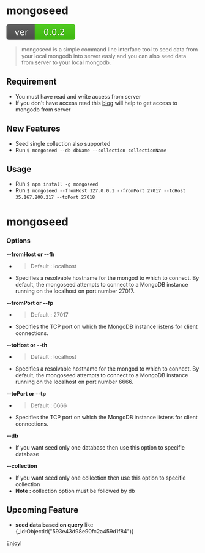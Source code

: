 # mongoseed

![](https://raw.githubusercontent.com/anbuksv/mongoseed/master/version.svg)

> mongoseed is a simple command line interface tool to seed data from your local mongodb into server easly and you can also seed data from server to your local mongodb.

## Requirement
- You must have read and write access from server
- If you don't have access read this [blog](https://www.digitalocean.com/community/tutorials/how-to-securely-configure-a-production-mongodb-server) will help to get access to mongodb from server

## New Features
- Seed single collection also supported
- Run `$ mongoseed --db dbName --collection collectionName`

## Usage

- Run `$ npm install -g mongoseed`
- Run `$ mongoseed --fromHost 127.0.0.1 --fromPort 27017 --toHost 35.167.200.217 --toPort 27018`

# mongoseed

### Options
 **--fromHost or --fh**
  - >Default : localhost
  - Specifies a resolvable hostname for the mongod to which to connect. By default, the mongoseed attempts to connect to a MongoDB instance running on the localhost on port number 27017.

**--fromPort or --fp**
  - >Default : 27017
  - Specifies the TCP port on which the MongoDB instance listens for client connections.

**--toHost or --th**
  - >Default : localhost
  - Specifies a resolvable hostname for the mongod to which to connect. By default, the mongoseed attempts to connect to a MongoDB instance running on the localhost on port number 6666.

**--toPort or --tp**
  - >Default : 6666
  - Specifies the TCP port on which the MongoDB instance listens for client connections.

**--db**
  - If you want seed only one database then use this option to specifie database 

**--collection**
  - If you want seed only one  collection then use this option to specifie collection
  - **Note :** collection option must be followed by db 

## Upcoming Feature
  - **seed data based on query** like {_id:ObjectId("593e43d98e90fc2a459d1f84")}
  
Enjoy!